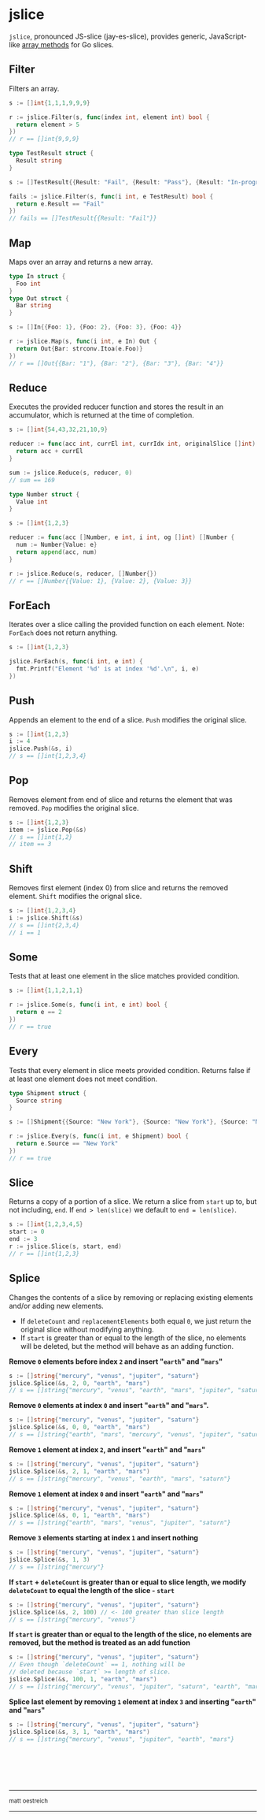 # jslice

`jslice`, pronounced JS-slice (jay-es-slice), provides generic, JavaScript-like [array methods](https://developer.mozilla.org/en-US/docs/Web/JavaScript/Reference/Global_Objects/Array#instance_methods) for Go slices.

## Filter

Filters an array.

```go
s := []int{1,1,1,9,9,9}

r := jslice.Filter(s, func(index int, element int) bool {
  return element > 5
})
// r == []int{9,9,9}
```

```go
type TestResult struct {
  Result string 
}

s := []TestResult{{Result: "Fail", {Result: "Pass"}, {Result: "In-progress"}}}

fails := jslice.Filter(s, func(i int, e TestResult) bool {
  return e.Result == "Fail"
})
// fails == []TestResult{{Result: "Fail"}}
```

## Map

Maps over an array and returns a new array.

```go
type In struct {
  Foo int
}
type Out struct {
  Bar string
}

s := []In{{Foo: 1}, {Foo: 2}, {Foo: 3}, {Foo: 4}}

r := jslice.Map(s, func(i int, e In) Out {
  return Out{Bar: strconv.Itoa(e.Foo)}
})
// r == []Out{{Bar: "1"}, {Bar: "2"}, {Bar: "3"}, {Bar: "4"}}
```

## Reduce

Executes the provided reducer function and stores the result in an accumulator, which is returned at the time of completion.

```go
s := []int{54,43,32,21,10,9}

reducer := func(acc int, currEl int, currIdx int, originalSlice []int) int {
  return acc + currEl
}

sum := jslice.Reduce(s, reducer, 0)
// sum == 169
```

```go
type Number struct {
  Value int
}

s := []int{1,2,3}

reducer := func(acc []Number, e int, i int, og []int) []Number {
  num := Number{Value: e}
  return append(acc, num)
}

r := jslice.Reduce(s, reducer, []Number{})
// r == []Number{{Value: 1}, {Value: 2}, {Value: 3}}
```

## ForEach

Iterates over a slice calling the provided function on each element. Note: `ForEach` does not return anything.

```go
s := []int{1,2,3}

jslice.ForEach(s, func(i int, e int) {
  fmt.Printf("Element '%d' is at index '%d'.\n", i, e)
})
```

## Push

Appends an element to the end of a slice. `Push` modifies the original slice.

```go
s := []int{1,2,3}
i := 4
jslice.Push(&s, i)
// s == []int{1,2,3,4}
```

## Pop

Removes element from end of slice and returns the element that was removed. `Pop` modifies the original slice.

```go
s := []int{1,2,3}
item := jslice.Pop(&s)
// s == []int{1,2}
// item == 3
```

## Shift

Removes first element (index 0) from slice and returns the removed element. `Shift` modifies the orignal slice.

```go
s := []int{1,2,3,4}
i := jslice.Shift(&s)
// s == []int{2,3,4}
// i == 1
```

## Some

Tests that at least one element in the slice matches provided condition.

```go
s := []int{1,1,2,1,1}

r := jslice.Some(s, func(i int, e int) bool {
  return e == 2
})
// r == true
```

## Every

Tests that every element in slice meets provided condition. Returns false if at least one element does not meet condition.

```go
type Shipment struct {
  Source string
}

s := []Shipment{{Source: "New York"}, {Source: "New York"}, {Source: "New York"}}

r := jslice.Every(s, func(i int, e Shipment) bool {
  return e.Source == "New York"
})
// r == true
```

## Slice

Returns a copy of a portion of a slice. We return a slice from `start` up to, but not including, `end`. If `end > len(slice)` we default to `end = len(slice)`. 

```go
s := []int{1,2,3,4,5}
start := 0
end := 3
r := jslice.Slice(s, start, end)
// r == []int{1,2,3}
```

## Splice

Changes the contents of a slice by removing or replacing existing elements and/or adding new elements.

- If `deleteCount` and `replacementElements` both equal `0`, we just return the original slice without modifying anything.
- If `start` is greater than or equal to the length of the slice, no elements will be deleted, but the method will behave as an adding function.

<b>Remove `0` elements before index `2` and insert "`earth`" and "`mars`"</b>
```go
s := []string{"mercury", "venus", "jupiter", "saturn"}
jslice.Splice(&s, 2, 0, "earth", "mars")
// s == []string{"mercury", "venus", "earth", "mars", "jupiter", "saturn"}
```

**Remove `0` elements at index `0` and insert "`earth`" and "`mars`".**

```go
s := []string{"mercury", "venus", "jupiter", "saturn"}
jslice.Splice(&s, 0, 0, "earth", "mars")
// s == []string{"earth", "mars", "mercury", "venus", "jupiter", "saturn"}
```

**Remove `1` element at index `2`, and insert "`earth`" and "`mars`"**

```go
s := []string{"mercury", "venus", "jupiter", "saturn"}
jslice.Splice(&s, 2, 1, "earth", "mars")
// s == []string{"mercury", "venus", "earth", "mars", "saturn"}
```

**Remove `1` element at index `0` and insert "`earth`" and "`mars`"**

```go
s := []string{"mercury", "venus", "jupiter", "saturn"}
jslice.Splice(&s, 0, 1, "earth", "mars")
// s == []string{"earth", "mars", "venus", "jupiter", "saturn"}
```

**Remove `3` elements starting at index `1` and insert nothing**

```go
s := []string{"mercury", "venus", "jupiter", "saturn"}
jslice.Splice(&s, 1, 3)
// s == []string{"mercury"}
```

**If `start` + `deleteCount` is greater than or equal to slice length, we modify `deleteCount` to equal the length of the slice - `start`**

```go
s := []string{"mercury", "venus", "jupiter", "saturn"}
jslice.Splice(&s, 2, 100) // <- 100 greater than slice length
// s == []string{"mercury", "venus"}
```

**If `start` is greater than or equal to the length of the slice, no elements are removed, but the method is treated as an add function**

```go
s := []string{"mercury", "venus", "jupiter", "saturn"}
// Even though `deleteCount` == 1, nothing will be
// deleted because `start` >= length of slice.
jslice.Splice(&s, 100, 1, "earth", "mars") 
// s == []string{"mercury", "venus", "jupiter", "saturn", "earth", "mars"}
```

**Splice last element by removing `1` element at index `3` and inserting "`earth`" and "`mars`"**

```go
s := []string{"mercury", "venus", "jupiter", "saturn"}
jslice.Splice(&s, 3, 1, "earth", "mars")
// s == []string{"mercury", "venus", "jupiter", "earth", "mars"}
```




<br />
<br />
<br />
<br />

------

<footer>
<small>matt oestreich</small>
</footer>

----